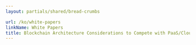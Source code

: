 ```yaml
---
layout: partials/shared/bread-crumbs

url: /ko/white-papers
linkName: White Papers
title: Blockchain Architecture Considerations to Compete with PaaS/Cloud Services
---
```

